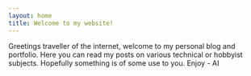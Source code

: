 ```yaml
---
layout: home
title: Welcome to my website!
---
```


Greetings traveller of the internet, welcome to my personal blog and portfolio. Here you can read my posts on various technical or hobbyist subjects. Hopefully something is of some use to you. Enjoy - AI